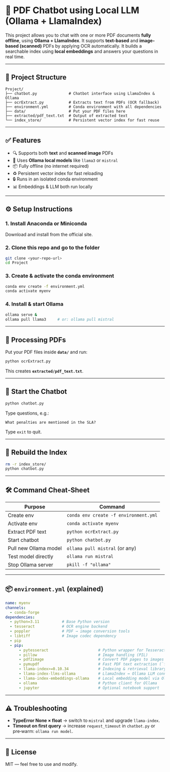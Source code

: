 
# 💬 PDF Chatbot using Local LLM (Ollama + LlamaIndex)

This project allows you to chat with one or more PDF documents **fully offline**, using **Ollama + LlamaIndex**. It supports **text-based** and **image-based (scanned)** PDFs by applying OCR automatically. It builds a searchable index using **local embeddings** and answers your questions in real time.

---

## 📁 Project Structure
```
Project/
├── chatbot.py              # Chatbot interface using LlamaIndex & Ollama
├── ocrExtract.py           # Extracts text from PDFs (OCR fallback)
├── environment.yml         # Conda environment with all dependencies
├── data/                   # Put your PDF files here
├── extracted/pdf_text.txt  # Output of extracted text
└── index_store/            # Persistent vector index for fast reuse
```

---

## ✅ Features

- 🔍 Supports both **text** and **scanned image** PDFs  
- 🧠 Uses **Ollama local models** like `llama3` or `mistral`  
- 📦 Fully offline (no internet required)  
- ♻️ Persistent vector index for fast reloading  
- 🔒 Runs in an isolated conda environment  
- 📊 Embeddings & LLM both run locally  

---

## ⚙️ Setup Instructions

### 1. Install Anaconda or Miniconda  
Download and install from the official site.

### 2. Clone this repo and go to the folder
```bash
git clone <your‑repo‑url>
cd Project
```

### 3. Create & activate the conda environment
```bash
conda env create -f environment.yml
conda activate myenv
```

### 4. Install & start Ollama
```bash
ollama serve &
ollama pull llama3     # or: ollama pull mistral
```

---

## 📝 Processing PDFs
Put your PDF files inside **`data/`** and run:
```bash
python ocrExtract.py
```
This creates **`extracted/pdf_text.txt`**.

---

## 🚀 Start the Chatbot
```bash
python chatbot.py
```

Type questions, e.g.:
```
What penalties are mentioned in the SLA?
```
Type `exit` to quit.

---

## 🔄 Rebuild the Index
```bash
rm -r index_store/
python chatbot.py
```

---

## 🛠 Command Cheat‑Sheet
| Purpose                      | Command                                    |
|------------------------------|--------------------------------------------|
| Create env                   | `conda env create -f environment.yml`      |
| Activate env                 | `conda activate myenv`                     |
| Extract PDF text             | `python ocrExtract.py`                     |
| Start chatbot                | `python chatbot.py`                        |
| Pull new Ollama model        | `ollama pull mistral` (or any)             |
| Test model directly          | `ollama run mistral`                       |
| Stop Ollama server           | `pkill -f "ollama"`                        |

---

## 📦 `environment.yml` (explained)
```yaml
name: myenv
channels:
  - conda-forge
dependencies:
  - python=3.11          # Base Python version
  - tesseract            # OCR engine backend
  - poppler              # PDF → image conversion tools
  - libtiff              # Image codec dependency
  - pip
  - pip:
      - pytesseract                      # Python wrapper for Tesseract
      - pillow                           # Image handling (PIL)
      - pdf2image                        # Convert PDF pages to images
      - pymupdf                          # Fast PDF text extraction (`fitz`)
      - llama-index>=0.10.34             # Indexing & retrieval library
      - llama-index-llms-ollama          # LlamaIndex ↔ Ollama LLM connector
      - llama-index-embeddings-ollama    # Local embedding model via Ollama
      - ollama                           # Python client for Ollama
      - jupyter                          # Optional notebook support
```

---

## ⚠️ Troubleshooting
- **TypeError None × float** → switch to `mistral` and upgrade `llama-index`.  
- **Timeout on first query** → increase `request_timeout` in `chatbot.py` or pre‑warm: `ollama run model`.

---

## 📝 License
MIT — feel free to use and modify.
